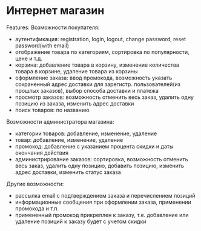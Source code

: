 # Интернет магазин
Features:
Возможности покупателя:
- аутентификация: registration, login, logout, change password, reset password(with email)
- отображение товара по категориям, сортировка по популярности, цене и т.д.
- корзина: добавление товара в корзину, изменение количества товара в корзине, удаление товара из корзины
- оформление заказа: ввод промокода, возможность указать сохраненный адрес доставки для зарегистр. пользователей(из прошлых заказов), выбор способа доставки и платежа
- просмотр заказов: возможность отменить весь заказ, удалить одну позицию из заказа, изменить адрес доставки
- поиск товаров: по названию

Возможности администратора магазина:
- категории товаров: добавление, изменение, удаление
- товар: добавление, изменение, удаление
- промокод: добавление с указанием процента скидки и даты окончания действия
- администрирование заказов: сортировка, возможность отменить весь заказ, удалить одну позицию, добавить позицию, изменить адрес доставки, изменить статус заказа

Другие возможности:
- рассылка email с подтверждением заказа и перечислением позиций
- информационные сообщения при оформлении заказа, применении промокода и т.п.
- примененный промокод прикреплен к заказу, т.е. добавление или удаление позиций к заказу будет с учетом скидки

